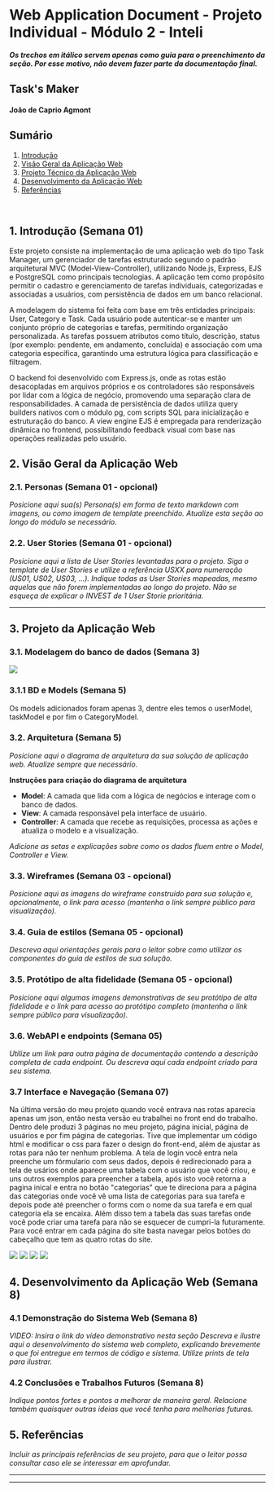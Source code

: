 # Web Application Document - Projeto Individual - Módulo 2 - Inteli

**_Os trechos em itálico servem apenas como guia para o preenchimento da seção. Por esse motivo, não devem fazer parte da documentação final._**

## Task's Maker

#### João de Caprio Agmont

## Sumário

1. [Introdução](#c1)  
2. [Visão Geral da Aplicação Web](#c2)  
3. [Projeto Técnico da Aplicação Web](#c3)  
4. [Desenvolvimento da Aplicação Web](#c4)  
5. [Referências](#c5)  

<br>

## <a name="c1"></a>1. Introdução (Semana 01)

Este projeto consiste na implementação de uma aplicação web do tipo Task Manager, um gerenciador de tarefas estruturado segundo o padrão arquitetural MVC (Model-View-Controller), utilizando Node.js, Express, EJS e PostgreSQL como principais tecnologias. A aplicação tem como propósito permitir o cadastro e gerenciamento de tarefas individuais, categorizadas e associadas a usuários, com persistência de dados em um banco relacional.

A modelagem do sistema foi feita com base em três entidades principais: User, Category e Task. Cada usuário pode autenticar-se e manter um conjunto próprio de categorias e tarefas, permitindo organização personalizada. As tarefas possuem atributos como título, descrição, status (por exemplo: pendente, em andamento, concluída) e associação com uma categoria específica, garantindo uma estrutura lógica para classificação e filtragem.

O backend foi desenvolvido com Express.js, onde as rotas estão desacopladas em arquivos próprios e os controladores são responsáveis por lidar com a lógica de negócio, promovendo uma separação clara de responsabilidades. A camada de persistência de dados utiliza query builders nativos com o módulo pg, com scripts SQL para inicialização e estruturação do banco. A view engine EJS é empregada para renderização dinâmica no frontend, possibilitando feedback visual com base nas operações realizadas pelo usuário.

## <a name="c2"></a>2. Visão Geral da Aplicação Web

### 2.1. Personas (Semana 01 - opcional)

*Posicione aqui sua(s) Persona(s) em forma de texto markdown com imagens, ou como imagem de template preenchido. Atualize esta seção ao longo do módulo se necessário.*

### 2.2. User Stories (Semana 01 - opcional)

*Posicione aqui a lista de User Stories levantadas para o projeto. Siga o template de User Stories e utilize a referência USXX para numeração (US01, US02, US03, ...). Indique todas as User Stories mapeadas, mesmo aquelas que não forem implementadas ao longo do projeto. Não se esqueça de explicar o INVEST de 1 User Storie prioritária.*

---

## <a name="c3"></a>3. Projeto da Aplicação Web

### 3.1. Modelagem do banco de dados  (Semana 3)
<img src= "./supabase.png">


### 3.1.1 BD e Models (Semana 5)
Os models adicionados foram apenas 3, dentre eles temos o userModel, taskModel e por fim o CategoryModel.

### 3.2. Arquitetura (Semana 5)

*Posicione aqui o diagrama de arquitetura da sua solução de aplicação web. Atualize sempre que necessário.*

**Instruções para criação do diagrama de arquitetura**  
- **Model**: A camada que lida com a lógica de negócios e interage com o banco de dados.
- **View**: A camada responsável pela interface de usuário.
- **Controller**: A camada que recebe as requisições, processa as ações e atualiza o modelo e a visualização.
  
*Adicione as setas e explicações sobre como os dados fluem entre o Model, Controller e View.*

### 3.3. Wireframes (Semana 03 - opcional)

*Posicione aqui as imagens do wireframe construído para sua solução e, opcionalmente, o link para acesso (mantenha o link sempre público para visualização).*

### 3.4. Guia de estilos (Semana 05 - opcional)

*Descreva aqui orientações gerais para o leitor sobre como utilizar os componentes do guia de estilos de sua solução.*


### 3.5. Protótipo de alta fidelidade (Semana 05 - opcional)

*Posicione aqui algumas imagens demonstrativas de seu protótipo de alta fidelidade e o link para acesso ao protótipo completo (mantenha o link sempre público para visualização).*

### 3.6. WebAPI e endpoints (Semana 05)

*Utilize um link para outra página de documentação contendo a descrição completa de cada endpoint. Ou descreva aqui cada endpoint criado para seu sistema.*  

### 3.7 Interface e Navegação (Semana 07)
Na última versão do meu projeto quando você entrava nas rotas aparecia apenas um json, então nesta versão eu trabalhei no front end do trabalho. Dentro dele produzi 3 páginas no meu projeto, página inicial, página de usuários e por fim página de categorias. Tive que implementar um código html e modificar o css para fazer o design do front-end, além de ajustar as rotas para não ter nenhum problema. A tela de login você entra nela preenche um fórmulario com seus dados, depois é redirecionado para a tela de usários onde aparece uma tabela com o usuário que você criou, e uns outros exemplos para preencher a tabela, após isto você retorna a pagina inical e entra no botão "categorias" que te direciona para a página das categorias onde você vê uma lista de categorias para sua tarefa e depois pode até preencher o forms com o nome da sua tarefa e em qual categoria ela se encaixa. Além disso tem a tabela das suas tarefas onde você pode criar uma tarefa para não se esquecer de cumpri-la futuramente. Para você entrar em cada página do site basta navegar pelos botões do cabeçalho que tem as quatro rotas do site. 

<img src= "./localhost.categoryofc.png">

<img src= "./localhost.task.png">

<img src= "./localhost.user.png">

<img src= "./localhost.pageinicial.png">

## <a name="c4"></a>4. Desenvolvimento da Aplicação Web (Semana 8)

### 4.1 Demonstração do Sistema Web (Semana 8)

*VIDEO: Insira o link do vídeo demonstrativo nesta seção*
*Descreva e ilustre aqui o desenvolvimento do sistema web completo, explicando brevemente o que foi entregue em termos de código e sistema. Utilize prints de tela para ilustrar.*

### 4.2 Conclusões e Trabalhos Futuros (Semana 8)

*Indique pontos fortes e pontos a melhorar de maneira geral.*
*Relacione também quaisquer outras ideias que você tenha para melhorias futuras.*



## <a name="c5"></a>5. Referências

_Incluir as principais referências de seu projeto, para que o leitor possa consultar caso ele se interessar em aprofundar._<br>

---
---
